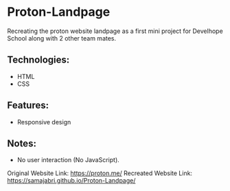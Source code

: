 # Proton-Landpage
Recreating the proton website landpage as a first mini project for Develhope School along with 2 other team mates.

## Technologies: 
- HTML 
- CSS 

## Features: 
- Responsive design

## Notes:
- No user interaction (No JavaScript).

Original Website Link: https://proton.me/
Recreated Website Link: https://samajabri.github.io/Proton-Landpage/
